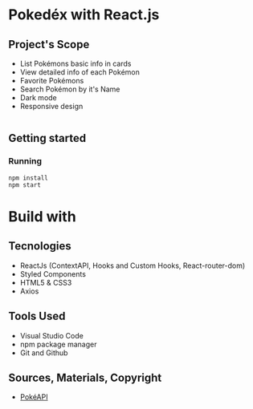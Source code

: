 # Pokedéx with React.js

## Project's Scope
* List Pokémons basic info in cards
* View detailed info of each Pokémon
* Favorite Pokémons
* Search Pokémon by it's Name
* Dark mode
* Responsive design

![]()

## Getting started

### Running 
```
npm install
npm start
```
# Build with

## Tecnologies
* ReactJs (ContextAPI, Hooks and Custom Hooks, React-router-dom)
* Styled Components
* HTML5 & CSS3
* Axios

## Tools Used
* Visual Studio Code
* npm package manager
* Git and Github

## Sources, Materials, Copyright
* [PokéAPI](https://pokeapi.co/)
